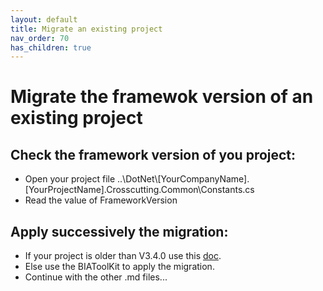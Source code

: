 ```yaml
---
layout: default
title: Migrate an existing project
nav_order: 70
has_children: true
---
```


# Migrate the framewok version of an existing project

## Check the framework version of you project:
* Open your project file ..\DotNet\\[YourCompanyName].[YourProjectName].Crosscutting.Common\Constants.cs
* Read the value of FrameworkVersion

## Apply successively the migration:
* If your project is older than V3.4.0 use this [doc](./3.3.3%20TO%203.4.0.html).
* Else use the BIAToolKit to apply the migration.
* Continue with the other .md files...